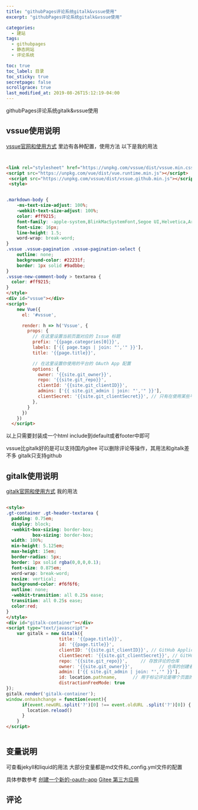 ```yaml
---
title: "githubPages评论系统gitalk&vssue使用"
excerpt: "githubPages评论系统gitalk&vssue使用"

categories:
  - 建站
tags:
  - githubpages
  - 静态网站
  - 评论系统

toc: true
toc_label: 目录
toc_sticky: true
secretpage: false
scrollgrace: true
last_modified_at: 2019-08-26T15:12:19-04:00
---
```


githubPages评论系统gitalk&vssue使用

## vssue使用说明

[vssue官网和使用方式](https://vssue.js.org/zh/guide/)
里边有各种配置，使用方法
以下是我的用法
```html


<link rel="stylesheet" href="https://unpkg.com/vssue/dist/vssue.min.css">
<script src="https://unpkg.com/vue/dist/vue.runtime.min.js"></script>
 <script src="https://unpkg.com/vssue/dist/vssue.github.min.js"></script>
 <style>


.markdown-body {
    -ms-text-size-adjust: 100%;
    -webkit-text-size-adjust: 100%;
    color: #ff9215;
    font-family: -apple-system,BlinkMacSystemFont,Segoe UI,Helvetica,Arial,sans-serif,Apple Color Emoji,Segoe UI Emoji,Segoe UI Symbol;
    font-size: 16px;
    line-height: 1.5;
    word-wrap: break-word;
}
.vssue .vssue-pagination .vssue-pagination-select {
    outline: none;
    background-color: #22231f;
    border: 1px solid #9adbbe;
}
.vssue-new-comment-body > textarea {
  color: #ff9215;
}
</style>
<div id="vssue"></div>
<script>
    new Vue({
      el: '#vssue',

      render: h => h('Vssue', {
        props: {
          // 在这里设置当前页面对应的 Issue 标题
          prefix: '{{page.categories[0]}}',
          labels: ['{{ page.tags | join: "','" }}'],
          title: '{{page.title}}',

          // 在这里设置你使用的平台的 OAuth App 配置
          options: {
            owner: '{{site.git_owner}}',
            repo: '{{site.git_repo}}',
            clientId: '{{site.git_clientID}}',
            admins: ['{{ site.git_admin | join: "','" }}'],
            clientSecret: '{{site.git_clientSecret}}', // 只有在使用某些平台时需要
          },
        }
      })
    })
  </script>

```

以上只需要封装成一个html include到default或者footer中即可

vssue比gitalk好的是可以支持国内gitee 可以删除评论等操作，其用法和gitalk差不多
gitalk只支持github

## gitalk使用说明
[gitalk官网和使用方式](https://github.com/gitalk/gitalk/blob/master/readme-cn.md)
我的用法

```html

<style>
.gt-container .gt-header-textarea {
  padding: 0.75em;
  display: block;
  -webkit-box-sizing: border-box;
          box-sizing: border-box;
  width: 100%;
  min-height: 5.125em;
  max-height: 15em;
  border-radius: 5px;
  border: 1px solid rgba(0,0,0,0.1);
  font-size: 0.875em;
  word-wrap: break-word;
  resize: vertical;
  background-color: #f6f6f6;
  outline: none;
  -webkit-transition: all 0.25s ease;
  transition: all 0.25s ease;
  color:red;
}
</style>
<div id="gitalk-container"></div>
<script type="text/javascript">
    var gitalk = new Gitalk({
                    title: '{{page.title}}',
                    id: '{{page.title}}',
                    clientID: '{{site.git_clientID}}', // GitHub Application Client ID
                    clientSecret: '{{site.git_clientSecret}}', // GitHub Application Client Secret
                    repo: '{{site.git_repo}}',     // 存放评论的仓库
                    owner: '{{site.git_owner}}',          // 仓库的创建者，
                    admin: ['{{ site.git_admin | join: "','" }}'],        // 如果仓库有多个人可以操作，那么在这里以数组形式写出
                    id: location.pathname,      // 用于标记评论是哪个页面的，确保唯一，并且长度小于50
                    distractionFreeMode: true
});
gitalk.render('gitalk-container'); 
window.onhashchange = function(event){
      if(event.newURL.split('?')[0] !== event.oldURL .split('?')[0]) {
        location.reload()
      }
    }
</script>



```

## 变量说明
可查看jekyll和liquid的用法
大部分变量都是md文件和_config.yml文件的配置

具体参数参考
[创建一个新的-oauth-app](https://vssue.js.org/zh/guide/github.html#%E5%88%9B%E5%BB%BA%E4%B8%80%E4%B8%AA%E6%96%B0%E7%9A%84-oauth-app)
[Gitee 第三方应用](https://vssue.js.org/zh/guide/gitee.html)

## 评论




